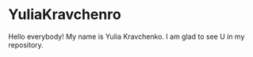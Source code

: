 # YuliaKravchenro
Hello everybody! My name is Yulia Kravchenko. I am glad to see U in my repository.
